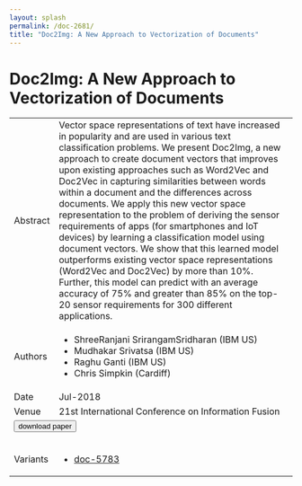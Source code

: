 ```yaml
---
layout: splash
permalink: /doc-2681/
title: "Doc2Img: A New Approach to Vectorization of Documents"
---
```


# Doc2Img: A New Approach to Vectorization of Documents

<table>
    <tbody>
    <tr>
        <td>Abstract</td>
        <td>Vector space representations of text have increased in popularity and are used in various text classification problems. We present Doc2Img, a new approach to create document vectors that improves upon existing approaches such as Word2Vec and Doc2Vec in capturing similarities between words within a document and the differences across documents. We apply this new vector space representation to the problem of deriving the sensor requirements of apps (for smartphones and IoT devices) by learning a classification model using document vectors. We show that this learned model outperforms existing vector space representations (Word2Vec and Doc2Vec) by more than 10%. Further, this model can predict with an average accuracy of 75% and greater than 85% on the top-20 sensor requirements for 300 different applications.</td>
    </tr>
    <tr>
        <td>Authors</td>
        <td>
            <ul>
                <li>ShreeRanjani SrirangamSridharan (IBM US)</li>
                <li>Mudhakar Srivatsa (IBM US)</li>
                <li>Raghu Ganti (IBM US)</li>
                <li>Chris Simpkin (Cardiff)</li>
            </ul>
        </td>
    </tr>
    <tr>
        <td>Date</td>
        <td>Jul-2018</td>
    </tr>
    <tr>
        <td>Venue</td>
        <td>21st International Conference on Information Fusion</td>
    </tr>
        <tr>
            <td colspan="2">
                <form method="get" action="https://ibm.box.com/v/doc-2681-paper">
                    <button type="submit">download paper</button>
                </form>
            </td>
        </tr>
        <tr>
            <td>Variants</td>
            <td>
                <ul>
                    <li><a href="\doc-5783\">doc-5783</a></li>
                </ul>
            </td>
        </tr>
    </tbody>
</table>
